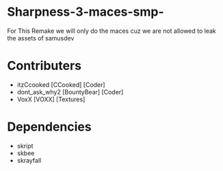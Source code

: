 # Sharpness-3-maces-smp-
For This Remake we will only do the maces cuz we are not allowed to leak the assets of samusdev

# Contributers
- itzCcooked [CCooked] [Coder]
- dont_ask_why2 [BountyBear] [Coder]
- VoxX [VOXX] [Textures]

# Dependencies
- skript
- skbee
- skrayfall
